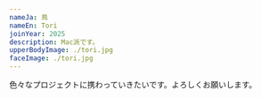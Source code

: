 ```yaml
---
nameJa: 鳥
nameEn: Tori
joinYear: 2025
description: Mac派です。
upperBodyImage: ./tori.jpg
faceImage: ./tori.jpg
---
```

色々なプロジェクトに携わっていきたいです。よろしくお願いします。
